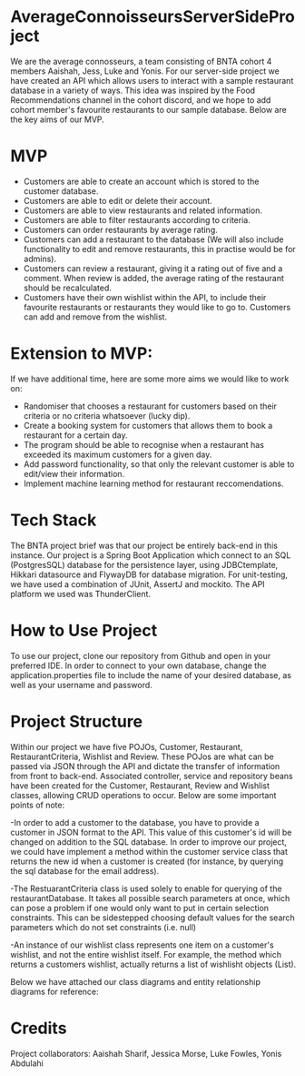 # AverageConnoisseursServerSideProject

We are the average connosseurs, a team consisting of BNTA cohort 4 members Aaishah, Jess, Luke and Yonis. For our server-side project we have created an API which allows users to interact with a sample restaurant database in a variety of ways. This idea was inspired by the Food Recommendations channel in the cohort discord, and we hope to add cohort member's favourite restaurants to our sample database. Below are the key aims of our MVP.


# MVP

- Customers are able to create an account which is stored to the customer database.
- Customers are able to edit or delete their account.
- Customers are able to view restaurants and related information.
- Customers are able to filter restaurants according to criteria.
- Customers can order restaurants by average rating.
- Customers can add a restaurant to the database (We will also include functionality to edit and remove restaurants, this in practise would be for admins).
- Customers can review a restaurant, giving it a rating out of five and a comment. When review is added, the average rating of the restaurant should be recalculated.
- Customers have their own wishlist within the API, to include their favourite restaurants or restaurants they would like to go to. Customers can add and remove from the wishlist.

# Extension to MVP: 

If we have additional time, here are some more aims we would like to work on:

- Randomiser that chooses a restaurant for customers based on their criteria or no criteria whatsoever (lucky dip).
- Create a booking system for customers that allows them to book a restaurant for a certain day.
- The program should be able to recognise when a restaurant has exceeded its maximum customers for a given day.
- Add password functionality, so that only the relevant customer is able to edit/view their information.
- Implement machine learning method for restaurant reccomendations.

# Tech Stack

The BNTA project brief was that our project be entirely back-end in this instance. Our project is a Spring Boot Application which connect to an SQL (PostgresSQL) database for the persistence layer, using JDBCtemplate, Hikkari datasource and FlywayDB for database migration. For unit-testing, we have used a combination of JUnit, AssertJ and mockito. The API platform we used was ThunderClient.

# How to Use Project

To use our project, clone our repository from Github and open in your preferred IDE. In order to connect to your own database, change the application.properties file to include the name of your desired database, as well as your username and password.

# Project Structure

Within our project we have five POJOs, Customer, Restaurant, RestaurantCriteria, Wishlist and Review. These POJos are what can be passed via JSON through the API and dictate the transfer of information from front to back-end. Associated controller, service and repository beans have been created for the Customer, Restaurant, Review and Wishlist classes, allowing CRUD operations to occur. Below are some important points of note:

-In order to add a customer to the database, you have to provide a customer in JSON format to the API. This value of this customer's id will be changed on addition to the SQL database. In order to improve our project, we could have implement a method within the customer service class that returns the new id when a customer is created (for instance, by querying the sql database for the email address).

-The RestuarantCriteria class is used solely to enable for querying of the restaurantDatabase. It takes all possible search parameters at once, which can pose a problem if one would only want to put in certain selection constraints. This can be sidestepped choosing default values for the search parameters which do not set constraints (i.e. null)

-An instance of our wishlist class represents one item on a customer's wishlist, and not the entire wishlist itself. For example, the method which returns a customers wishlist, actually returns a list of wishlisht objects (List<Wishlist>).

  
Below we have attached our class diagrams and entity relationship diagrams for reference:
  
  
# Credits
  
  Project collaborators: Aaishah Sharif, Jessica Morse, Luke Fowles, Yonis Abdulahi



